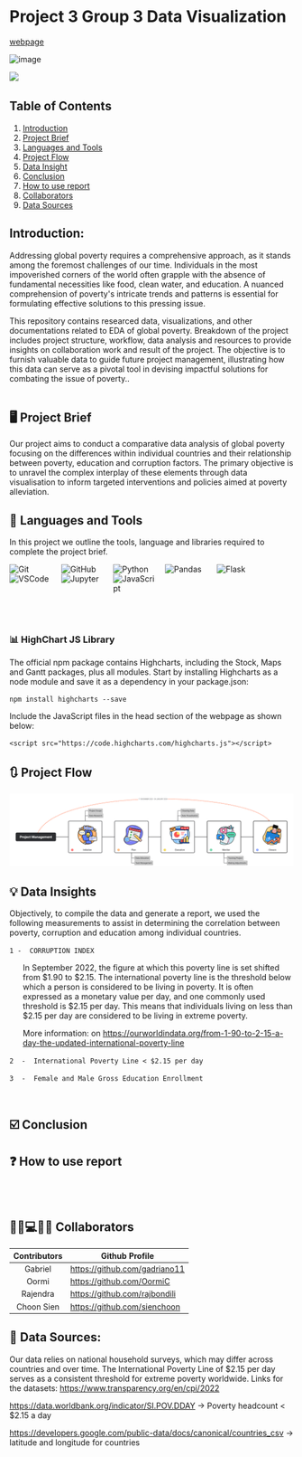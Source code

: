 # Project 3 Group 3 Data Visualization

[webpage](https://gadriano11.github.io/project-group3-dataviz-story/)


<img width="474" alt="image" src="https://github.com/gadriano11/project-group3-dataviz-story/assets/142377615/62e368a6-eca6-47c8-9439-b534de3d4ad4">

![](https://komarev.com/ghpvc/?username=gadriano11&color=green&label=Project+Views)

## Table of Contents

1. [Introduction](#Introduction)
2. [Project Brief](#ProjectBrief)
3. [Languages and Tools](#PLanguage&Tools)
4. [Project Flow](#ProjectFlow)
5. [Data Insight](#DataInsights)
6. [Conclusion](#Conclusion)
7. [How to use report](#HowToUseReport)
8. [Collaborators](#Collaborators)
9. [Data Sources](#Sources)

## Introduction:

Addressing global poverty requires a comprehensive approach, as it stands among the foremost challenges of our time. Individuals in the most impoverished corners of the world often grapple with the absence of fundamental necessities like food, clean water, and education. A nuanced comprehension of poverty's intricate trends and patterns is essential for formulating effective solutions to this pressing issue.

This repository contains researced data, visualizations, and other documentations related to EDA of global poverty. Breakdown of the project includes project structure, workflow, data analysis and resources to provide insights on collaboration work and result of the project. The objective is to furnish valuable data to guide future project management, illustrating how this data can serve as a pivotal tool in devising impactful solutions for combating the issue of poverty.. <br><br/>

## 🖥 Project Brief

Our project aims to conduct a comparative data analysis of global poverty focusing on the differences within individual countries and their relationship between poverty, education and corruption factors. The primary objective is to unravel the complex interplay of these elements through data visualisation to inform targeted interventions and policies aimed at poverty alleviation. 


## 🧰 Languages and Tools

In this project we outline the tools, language and libraries required to complete the project brief.
<br>

<img align="left" alt="Git" width="80px" style="padding-right:12px;" src="https://cdn.jsdelivr.net/gh/devicons/devicon/icons/git/git-original.svg" />
<img align="left" alt="GitHub" width="80px" style="padding-right:12px;" src="https://cdn.jsdelivr.net/gh/devicons/devicon/icons/github/github-original.svg" />
<img align="left" alt="Python" width="80x" style="padding-right:12px;" src="https://cdn.jsdelivr.net/gh/devicons/devicon/icons/python/python-plain.svg" />
<img align="left" alt="Pandas" width="80px" style="padding-right:12px;" src="https://cdn.jsdelivr.net/gh/devicons/devicon/icons/pandas/pandas-original-wordmark.svg" />
<img align="left" alt="Flask" width="80px" style="padding-right:12px;" img src="https://cdn.jsdelivr.net/gh/devicons/devicon/icons/flask/flask-original-wordmark.svg" />
<img align="left" alt="VSCode" width="80px" style="padding-right:12px;" src="https://cdn.jsdelivr.net/gh/devicons/devicon/icons/vscode/vscode-original.svg" />
<img align="left" alt="Jupyter" width="80px" style="padding-right:12px;" src="https://cdn.jsdelivr.net/gh/devicons/devicon/icons/jupyter/jupyter-original-wordmark.svg" />
<img align="left" alt="JavaScript" width="80px" style="padding-right:12px;" src="https://cdn.jsdelivr.net/gh/devicons/devicon/icons/javascript/javascript-original.svg" /> <br/>

<br><br/>
<br><br/>

### 📊 HighChart JS Library

The official npm package contains Highcharts, including the Stock, Maps and Gantt packages, plus all modules. Start by installing Highcharts as a node module and save it as a dependency in your package.json:

    npm install highcharts --save
 
Include the JavaScript files in the head section of the webpage as shown below:

    <script src="https://code.highcharts.com/highcharts.js"></script>


## 🔃 Project Flow

![Project Flow](Project-Management.png)

## 💡 Data Insights

Objectively, to compile the data and generate a report, we used the following measurements to assist in determining the correlation between poverty, corruption and education among individual countries.

`1 -  CORRUPTION INDEX `<br>
<ul> 
In September 2022, the figure at which this poverty line is set shifted from $1.90 to $2.15.
The international poverty line is the threshold below which a person is considered to be living in poverty. It is often expressed as a monetary value per day, and one commonly used threshold is $2.15 per day. This means that individuals living on less than $2.15 per day are considered to be living in extreme poverty.<br>

More information: on https://ourworldindata.org/from-1-90-to-2-15-a-day-the-updated-international-poverty-line </br>
</ul>

`2  -  International Poverty Line < $2.15 per day `<br>
<ul>
</ul>

`3  -  Female and Male Gross Education Enrollment `<br>
<ul>
</ul>

</br>

## ☑️ Conclusion



## ❓ How to use report


<br><br/>


## 👨‍💼💻👩‍💼 Collaborators

| <center>Contributors</center>    | <center>Github Profile</center>    |
| ----------------| -------------------------------------- |
| <center>Gabriel </center>      | https://github.com/gadriano11       |    
| <center>Oormi</center> |   https://github.com/OormiC             |
| <center>Rajendra</center>| https://github.com/rajbondili           |
| <center>Choon Sien</center>| https://github.com/sienchoon              |



## 📰 Data Sources:

Our data relies on national household surveys, which may differ across countries and over time.
The International Poverty Line of $2.15 per day serves as a consistent threshold for extreme poverty worldwide.
Links for the datasets:
https://www.transparency.org/en/cpi/2022

https://data.worldbank.org/indicator/SI.POV.DDAY -> Poverty headcount < $2.15 a day

https://developers.google.com/public-data/docs/canonical/countries_csv -> latitude and longitude for countries





